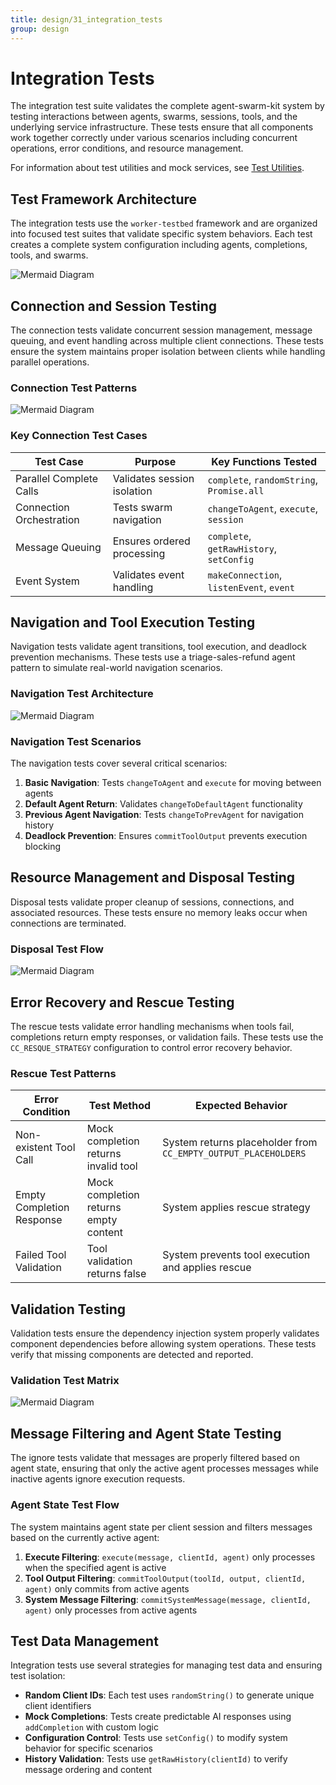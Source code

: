 ```yaml
---
title: design/31_integration_tests
group: design
---
```


# Integration Tests

The integration test suite validates the complete agent-swarm-kit system by testing interactions between agents, swarms, sessions, tools, and the underlying service infrastructure. These tests ensure that all components work together correctly under various scenarios including concurrent operations, error conditions, and resource management.

For information about test utilities and mock services, see [Test Utilities](#7.2).

## Test Framework Architecture

The integration tests use the `worker-testbed` framework and are organized into focused test suites that validate specific system behaviors. Each test creates a complete system configuration including agents, completions, tools, and swarms.

![Mermaid Diagram](./diagrams\31_Integration_Tests_0.svg)

## Connection and Session Testing

The connection tests validate concurrent session management, message queuing, and event handling across multiple client connections. These tests ensure the system maintains proper isolation between clients while handling parallel operations.

### Connection Test Patterns

![Mermaid Diagram](./diagrams\31_Integration_Tests_1.svg)

### Key Connection Test Cases

| Test Case | Purpose | Key Functions Tested |
|-----------|---------|---------------------|
| Parallel Complete Calls | Validates session isolation | `complete`, `randomString`, `Promise.all` |
| Connection Orchestration | Tests swarm navigation | `changeToAgent`, `execute`, `session` |
| Message Queuing | Ensures ordered processing | `complete`, `getRawHistory`, `setConfig` |
| Event System | Validates event handling | `makeConnection`, `listenEvent`, `event` |

## Navigation and Tool Execution Testing

Navigation tests validate agent transitions, tool execution, and deadlock prevention mechanisms. These tests use a triage-sales-refund agent pattern to simulate real-world navigation scenarios.

### Navigation Test Architecture

![Mermaid Diagram](./diagrams\31_Integration_Tests_2.svg)

### Navigation Test Scenarios

The navigation tests cover several critical scenarios:

1. **Basic Navigation**: Tests `changeToAgent` and `execute` for moving between agents
2. **Default Agent Return**: Validates `changeToDefaultAgent` functionality
3. **Previous Agent Navigation**: Tests `changeToPrevAgent` for navigation history
4. **Deadlock Prevention**: Ensures `commitToolOutput` prevents execution blocking

## Resource Management and Disposal Testing

Disposal tests validate proper cleanup of sessions, connections, and associated resources. These tests ensure no memory leaks occur when connections are terminated.

### Disposal Test Flow

![Mermaid Diagram](./diagrams\31_Integration_Tests_3.svg)

## Error Recovery and Rescue Testing

The rescue tests validate error handling mechanisms when tools fail, completions return empty responses, or validation fails. These tests use the `CC_RESQUE_STRATEGY` configuration to control error recovery behavior.

### Rescue Test Patterns

| Error Condition | Test Method | Expected Behavior |
|----------------|-------------|-------------------|
| Non-existent Tool Call | Mock completion returns invalid tool | System returns placeholder from `CC_EMPTY_OUTPUT_PLACEHOLDERS` |
| Empty Completion Response | Mock completion returns empty content | System applies rescue strategy |
| Failed Tool Validation | Tool validation returns false | System prevents tool execution and applies rescue |

## Validation Testing

Validation tests ensure the dependency injection system properly validates component dependencies before allowing system operations. These tests verify that missing components are detected and reported.

### Validation Test Matrix

![Mermaid Diagram](./diagrams\31_Integration_Tests_4.svg)

## Message Filtering and Agent State Testing

The ignore tests validate that messages are properly filtered based on agent state, ensuring that only the active agent processes messages while inactive agents ignore execution requests.

### Agent State Test Flow

The system maintains agent state per client session and filters messages based on the currently active agent:

1. **Execute Filtering**: `execute(message, clientId, agent)` only processes when the specified agent is active
2. **Tool Output Filtering**: `commitToolOutput(toolId, output, clientId, agent)` only commits from active agents  
3. **System Message Filtering**: `commitSystemMessage(message, clientId, agent)` only processes from active agents

## Test Data Management

Integration tests use several strategies for managing test data and ensuring test isolation:

- **Random Client IDs**: Each test uses `randomString()` to generate unique client identifiers
- **Mock Completions**: Tests create predictable AI responses using `addCompletion` with custom logic
- **Configuration Control**: Tests use `setConfig()` to modify system behavior for specific scenarios
- **History Validation**: Tests use `getRawHistory(clientId)` to verify message ordering and content
